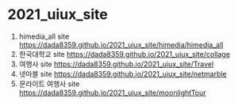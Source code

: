 # 2021_uiux_site
1. himedia_all site https://dada8359.github.io/2021_uiux_site/himedia/himedia_all
1. 한국대학교  site https://dada8359.github.io/2021_uiux_site/collage
1. 여행사   site https://dada8359.github.io/2021_uiux_site/Travel
1. 넷마블   site https://dada8359.github.io/2021_uiux_site/netmarble
1. 문라이트 여행사 site https://dada8359.github.io/2021_uiux_site/moonlightTour
